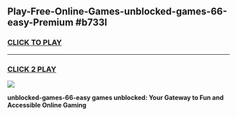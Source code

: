 
## Play-Free-Online-Games-unblocked-games-66-easy-Premium #b733l
<h3>
<a href="https://premium.freeplayer.one?title=unblocked-games-66-easy&ref=8M">CLICK TO PLAY</a></h3>
<hr>

<h3>
<a href="https://premium.freeplayer.one?title=unblocked-games-66-easy&ref=8M">CLICK 2 PLAY</a>
  
</h3>

<a href="https://premium.freeplayer.one?title=unblocked-games-66-easy&ref=8M"><img src="https://clearcache.store/games.png"></a>


**unblocked-games-66-easy games unblocked: Your Gateway to Fun and Accessible Online Gaming**
